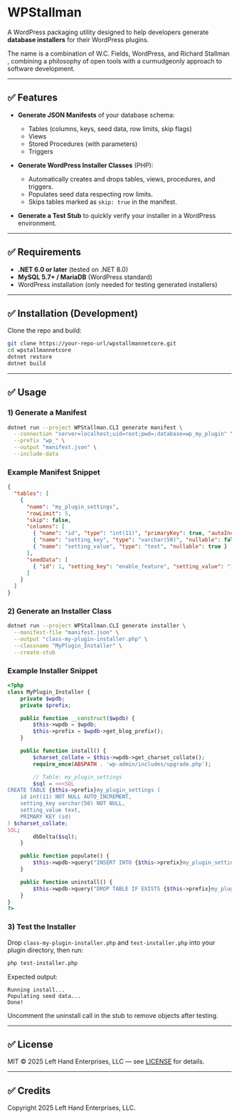 # WPStallman

A WordPress packaging utility designed to help developers generate **database installers** for their WordPress plugins.

The name is a combination of W\.C. Fields, WordPress, and Richard Stallman , combining a philosophy of open tools with a curmudgeonly approach to software development.

---

## ✅ Features

* **Generate JSON Manifests** of your database schema:

  * Tables (columns, keys, seed data, row limits, skip flags)
  * Views
  * Stored Procedures (with parameters)
  * Triggers
* **Generate WordPress Installer Classes** (PHP):

  * Automatically creates and drops tables, views, procedures, and triggers.
  * Populates seed data respecting row limits.
  * Skips tables marked as `skip: true` in the manifest.
* **Generate a Test Stub** to quickly verify your installer in a WordPress environment.

---

## ✅ Requirements

* **.NET 6.0 or later** (tested on .NET 8.0)
* **MySQL 5.7+ / MariaDB** (WordPress standard)
* WordPress installation (only needed for testing generated installers)

---

## ✅ Installation (Development)

Clone the repo and build:

```bash
git clone https://your-repo-url/wpstallmannetcore.git
cd wpstallmannetcore
dotnet restore
dotnet build
```

---

## ✅ Usage

### 1) Generate a Manifest

```bash
dotnet run --project WPStallman.CLI generate manifest \
  --connection "server=localhost;uid=root;pwd=;database=wp_my_plugin" \
  --prefix "wp_" \
  --output "manifest.json" \
  --include-data
```

### Example Manifest Snippet

```json
{
  "tables": [
    {
      "name": "my_plugin_settings",
      "rowLimit": 5,
      "skip": false,
      "columns": [
        { "name": "id", "type": "int(11)", "primaryKey": true, "autoIncrement": true },
        { "name": "setting_key", "type": "varchar(50)", "nullable": false },
        { "name": "setting_value", "type": "text", "nullable": true }
      ],
      "seedData": [
        { "id": 1, "setting_key": "enable_feature", "setting_value": "1" }
      ]
    }
  ]
}
```

### 2) Generate an Installer Class

```bash
dotnet run --project WPStallman.CLI generate installer \
  --manifest-file "manifest.json" \
  --output "class-my-plugin-installer.php" \
  --classname "MyPlugin_Installer" \
  --create-stub
```

### Example Installer Snippet

```php
<?php
class MyPlugin_Installer {
    private $wpdb;
    private $prefix;

    public function __construct($wpdb) {
        $this->wpdb = $wpdb;
        $this->prefix = $wpdb->get_blog_prefix();
    }

    public function install() {
        $charset_collate = $this->wpdb->get_charset_collate();
        require_once(ABSPATH . 'wp-admin/includes/upgrade.php');

        // Table: my_plugin_settings
        $sql = <<<SQL
CREATE TABLE {$this->prefix}my_plugin_settings (
    id int(11) NOT NULL AUTO_INCREMENT,
    setting_key varchar(50) NOT NULL,
    setting_value text,
    PRIMARY KEY (id)
) $charset_collate;
SQL;
        dbDelta($sql);
    }

    public function populate() {
        $this->wpdb->query("INSERT INTO {$this->prefix}my_plugin_settings (id, setting_key, setting_value) VALUES (1, 'enable_feature', '1');");
    }

    public function uninstall() {
        $this->wpdb->query("DROP TABLE IF EXISTS {$this->prefix}my_plugin_settings");
    }
}
?>
```

### 3) Test the Installer

Drop `class-my-plugin-installer.php` and `test-installer.php` into your plugin directory, then run:

```bash
php test-installer.php
```

Expected output:

```
Running install...
Populating seed data...
Done!
```

Uncomment the uninstall call in the stub to remove objects after testing.

---

## ✅ License

MIT © 2025 Left Hand Enterprises, LLC — see [LICENSE](./LICENSE) for details.


---

## ✅ Credits

Copyright 2025 Left Hand Enterprises, LLC.
